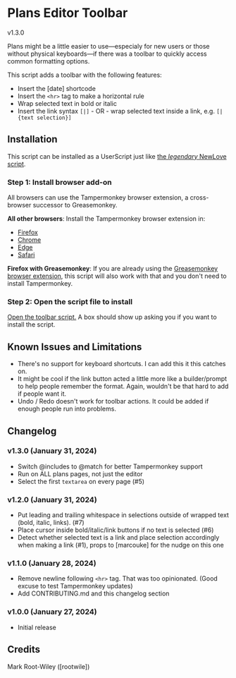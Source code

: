 # Plans Editor Toolbar

v1.3.0

Plans might be a little easier to use—especialy for new users or those without physical keyboards—if there was a toolbar to quickly access common formatting options.

This script adds a toolbar with the following features:

- Insert the [date] shortcode
- Insert the `<hr>` tag to make a horizontal rule
- Wrap selected text in bold or italic
- Insert the link syntax `[|]` - OR - wrap selected text inside a link, e.g. `[|{text selection}]`

## Installation

This script can be installed as a UserScript just like [the _legendary_ NewLove script](https://github.com/grinnellplans/Newlove).

### Step 1: Install browser add-on

All browsers can use the Tampermonkey browser extension, a cross-browser successor to Greasemonkey.

**All other browsers**: Install the Tampermonkey browser extension in:

- [Firefox](https://addons.mozilla.org/en-US/firefox/addon/tampermonkey/)
- [Chrome](https://chromewebstore.google.com/detail/tampermonkey/dhdgffkkebhmkfjojejmpbldmpobfkfo)
- [Edge](https://microsoftedge.microsoft.com/addons/detail/tampermonkey/iikmkjmpaadaobahmlepeloendndfphd)
- [Safari](https://apps.apple.com/us/app/tampermonkey/id1482490089)

**Firefox with Greasemonkey**: If you are already using the [Greasemonkey browser extension](https://addons.mozilla.org/en-US/firefox/addon/greasemonkey/), this script will also work with that and you don't need to install Tampermonkey.

### Step 2: Open the script file to install

[Open the toolbar script.](https://github.com/mrwweb/plans-editor-toolbar/raw/main/plans-editor-toolbar.user.js) A box should show up asking you if you want to install the script.

## Known Issues and Limitations

- There's no support for keyboard shortcuts. I can  add this it this catches on.
- It might be cool if the link button acted a little more like a builder/prompt to help people remember the format. Again, wouldn't be that hard to add if people want it.
- Undo / Redo doesn't work for toolbar actions. It could be added if enough people run into problems.

## Changelog

### v1.3.0 (January 31, 2024)

- Switch @includes to @match for better Tampermonkey support
- Run on ALL plans pages, not just the editor
- Select the first `textarea` on every page (#5)

### v1.2.0 (January 31, 2024)

- Put leading and trailing whitespace in selections outside of wrapped text (bold, italic, links). (#7)
- Place cursor inside bold/italic/link buttons if no text is selected (#6)
- Detect whether selected text is a link and place selection accordingly when making a link (#1), props to [marcouke] for the nudge on this one

### v1.1.0 (January 28, 2024)

- Remove newline following `<hr>` tag. That was too opinionated. (Good excuse to test Tampermonkey updates)
- Add CONTRIBUTING.md and this changelog section

### v1.0.0 (January 27, 2024)

- Initial release

## Credits

Mark Root-Wiley ([rootwile])
